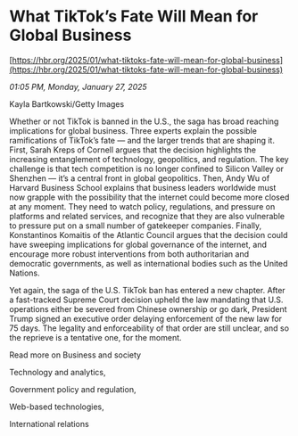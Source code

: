 # What TikTok’s Fate Will Mean for Global Business

[https://hbr.org/2025/01/what-tiktoks-fate-will-mean-for-global-business](https://hbr.org/2025/01/what-tiktoks-fate-will-mean-for-global-business)

*01:05 PM, Monday, January 27, 2025*

Kayla Bartkowski/Getty Images

Whether or not TikTok is banned in the U.S., the saga has broad reaching implications for global business. Three experts explain the possible ramifications of TikTok’s fate — and the larger trends that are shaping it. First, Sarah Kreps of Cornell argues that the decision highlights the increasing entanglement of technology, geopolitics, and regulation. The key challenge is that tech competition is no longer confined to Silicon Valley or Shenzhen — it’s a central front in global geopolitics. Then, Andy Wu of Harvard Business School explains that business leaders worldwide must now grapple with the possibility that the internet could become more closed at any moment. They need to watch policy, regulations, and pressure on platforms and related services, and recognize that they are also vulnerable to pressure put on a small number of gatekeeper companies. Finally, Konstantinos Komaitis of the Atlantic Council argues that the decision could have sweeping implications for global governance of the internet, and encourage more robust interventions from both authoritarian and democratic governments, as well as international bodies such as the United Nations.

Yet again, the saga of the U.S. TikTok ban has entered a new chapter. After a fast-tracked Supreme Court decision upheld the law mandating that U.S. operations either be severed from Chinese ownership or go dark, President Trump signed an executive order delaying enforcement of the new law for 75 days. The legality and enforceability of that order are still unclear, and so the reprieve is a tentative one, for the moment.

Read more on Business and society

Technology and analytics,

Government policy and regulation,

Web-based technologies,

International relations

